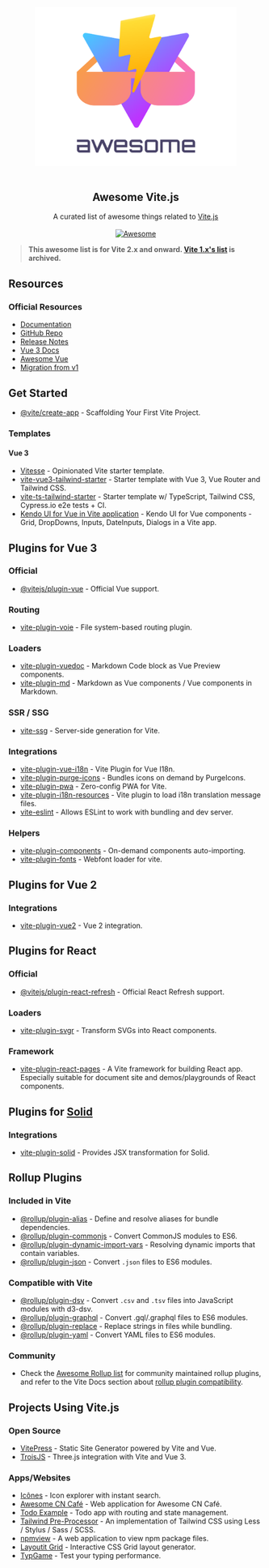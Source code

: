 <!--lint disable awesome-heading awesome-git-repo-age awesome-github awesome-toc double-link-->

<p align="center">
  <br>
  <img width="400" src="./assets/logo.svg" alt="logo of awesome-vite repository">
  <br>
  <br>
</p>

<h2 align='center'>Awesome Vite.js</h2>

<p align='center'>
A curated list of awesome things related to <a href='https://github.com/vitejs/vite'>Vite.js</a>
<br><br>

<a href='https://github.com/sindresorhus/awesome'>
<img src='https://cdn.rawgit.com/sindresorhus/awesome/d7305f38d29fed78fa85652e3a63e154dd8e8829/media/badge.svg' alt='Awesome'>
</a>
</p>

<!--lint ignore-->
> **This awesome list is for Vite 2.x and onward. [Vite 1.x's list](./README.legacy.md) is archived.**

## Resources

### Official Resources

- [Documentation](https://vitejs.dev/)
- [GitHub Repo](https://github.com/vitejs/vite)
- [Release Notes](https://github.com/vitejs/vite/blob/main/packages/vite/CHANGELOG.md)
- [Vue 3 Docs](https://v3.vuejs.org/)
- [Awesome Vue](https://github.com/vuejs/awesome-vue)
- [Migration from v1](https://vitejs.dev/guide/migration.html)

<!--
### Tutorials

- []()
-->

## Get Started

- [@vite/create-app](https://github.com/vitejs/vite/tree/main/packages/create-app) - Scaffolding Your First Vite Project.

### Templates

#### Vue 3

- [Vitesse](https://github.com/antfu/vitesse) - Opinionated Vite starter template.
- [vite-vue3-tailwind-starter](https://github.com/web2033/vite-vue3-tailwind-starter) - Starter template with Vue 3, Vue Router and Tailwind CSS.
- [vite-ts-tailwind-starter](https://github.com/Uninen/vite-ts-tailwind-starter) - Starter template w/ TypeScript, Tailwind CSS, Cypress.io e2e tests + CI.
- [Kendo UI for Vue in Vite application](https://github.com/telerik/kendo-vue-examples/tree/main/kendo-vue-vite) - Kendo UI for Vue components - Grid, DropDowns, Inputs, DateInputs, Dialogs in a Vite app.

<!--
#### React

- []()
-->

## Plugins for Vue 3

### Official

- [@vitejs/plugin-vue](https://github.com/vitejs/vite/tree/main/packages/plugin-vue) - Official Vue support.

### Routing

- [vite-plugin-voie](https://github.com/vamplate/vite-plugin-voie) - File system-based routing plugin.

### Loaders

- [vite-plugin-vuedoc](https://github.com/JasKang/vite-plugin-vuedoc) - Markdown Code block as Vue Preview components.
- [vite-plugin-md](https://github.com/antfu/vite-plugin-md) - Markdown as Vue components / Vue components in Markdown.

### SSR / SSG

- [vite-ssg](https://github.com/antfu/vite-ssg) - Server-side generation for Vite.

<!--
### Testing

- []()
-->

### Integrations

- [vite-plugin-vue-i18n](https://github.com/intlify/vite-plugin-vue-i18n) - Vite Plugin for Vue I18n.
- [vite-plugin-purge-icons](https://github.com/antfu/purge-icons/tree/main/packages/vite-plugin-purge-icons) - Bundles icons on demand by PurgeIcons.
- [vite-plugin-pwa](https://github.com/antfu/vite-plugin-pwa) - Zero-config PWA for Vite.
- [vite-plugin-i18n-resources](https://github.com/fvena/vite-plugin-i18n-resources) - Vite plugin to load i18n translation message files.
- [vite-eslint](https://github.com/ehutch79/vite-eslint) - Allows ESLint to work with bundling and dev server.

<!--
### Resolvers

- []()

### Transformers

- []()
-->

### Helpers

- [vite-plugin-components](https://github.com/antfu/vite-plugin-components) - On-demand components auto-importing.
- [vite-plugin-fonts](https://github.com/stafyniaksacha/vite-plugin-fonts) - Webfont loader for vite.

## Plugins for Vue 2

### Integrations

- [vite-plugin-vue2](https://github.com/underfin/vite-plugin-vue2) - Vue 2 integration.

## Plugins for React

### Official

- [@vitejs/plugin-react-refresh](https://github.com/vitejs/vite/tree/main/packages/plugin-react-refresh) - Official React Refresh support.

### Loaders

- [vite-plugin-svgr](https://github.com/pd4d10/vite-plugin-svgr) - Transform SVGs into React components.

### Framework

- [vite-plugin-react-pages](https://github.com/vitejs/vite-plugin-react-pages) - A Vite framework for building React app. Especially suitable for document site and demos/playgrounds of React components.

<!--
## Plugins for Svelte

- [svite](https://github.com/dominikg/svite) - Svelte integration.
- [vite-plugin-svelte](https://github.com/intrnl/vite-plugin-svelte) - Svelte integration.
-->

## Plugins for [Solid](https://github.com/ryansolid/solid)

### Integrations

- [vite-plugin-solid](https://github.com/amoutonbrady/vite-plugin-solid) - Provides JSX transformation for Solid.

## Rollup Plugins

### Included in Vite

- [@rollup/plugin-alias](https://github.com/rollup/plugins/blob/master/packages/alias) - Define and resolve aliases for bundle dependencies.
- [@rollup/plugin-commonjs](https://github.com/rollup/plugins/blob/master/packages/commonjs) - Convert CommonJS modules to ES6.
- [@rollup/plugin-dynamic-import-vars](https://github.com/rollup/plugins/blob/master/packages/dynamic-import-vars) - Resolving dynamic imports that contain variables.
- [@rollup/plugin-json](https://github.com/rollup/plugins/blob/master/packages/json) - Convert `.json` files to ES6 modules.

### Compatible with Vite

- [@rollup/plugin-dsv](https://github.com/rollup/plugins/blob/master/packages/dsv) - Convert `.csv` and `.tsv` files into JavaScript modules with d3-dsv.
- [@rollup/plugin-graphql](https://github.com/rollup/plugins/blob/master/packages/graphql) - Convert .gql/.graphql files to ES6 modules.
- [@rollup/plugin-replace](https://github.com/rollup/plugins/tree/master/packages/replace) - Replace strings in files while bundling.
- [@rollup/plugin-yaml](https://github.com/rollup/plugins/blob/master/packages/yaml) - Convert YAML files to ES6 modules.

### Community

- Check the [Awesome Rollup list](https://github.com/rollup/awesome) for community maintained rollup plugins, and refer to the Vite Docs section about [rollup plugin compatibility](https://vitejs.dev/guide/api-plugin.html#rollup-plugin-compatiblity).

## Projects Using Vite.js

### Open Source

- [VitePress](https://github.com/vuejs/vitepress) - Static Site Generator powered by Vite and Vue.
- [TroisJS](https://github.com/troisjs/trois) - Three.js integration with Vite and Vue 3.

### Apps/Websites

- [Icônes](https://github.com/antfu/icones) - Icon explorer with instant search.
- [Awesome CN Café](https://github.com/antfu/awesome-cn-cafe-web) - Web application for Awesome CN Café.
- [Todo Example](https://github.com/beary/vite-example) - Todo app with routing and state management.
- [Tailwind Pre-Processor](https://github.com/xiaoluoboding/tailwind-pre-processor) - An implementation of Tailwind CSS using Less / Stylus / Sass / SCSS.
- [npmview](https://github.com/pd4d10/npmview) - A web application to view npm package files.
- [Layoutit Grid](https://github.com/Leniolabs/layoutit-grid) - Interactive CSS Grid layout generator.
- [TypGame](https://github.com/rupamkairi/TypGame) - Test your typing performance.

<!--
### Commercial Products

> TODO

### Enterprise Usage

> TODO

-->
